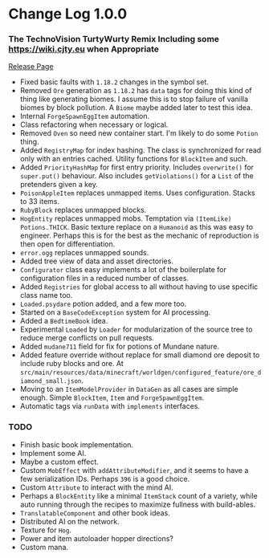 # Change Log 1.0.0
### The TechnoVision TurtyWurty Remix Including some https://wiki.cjty.eu when Appropriate

[Release Page](https://github.com/jackokring/ExactFeather396/releases)

* Fixed basic faults with `1.18.2` changes in the symbol set.
* Removed `Ore` generation as `1.18.2` has `data` tags for doing this kind of thing like generating biomes. I assume this is to stop failure of vanilla biomes by block pollution. A `Biome` maybe added later to test this idea.
* Internal `ForgeSpawnEggItem` automation.
* Class refactoring when necessary or logical.
* Removed `Oven` so need new container start. I'm likely to do some `Potion` thing.
* Added `RegistryMap` for index hashing. The class is synchronized for read only with an entries cached. Utility functions for `BlockItem` and such.
* Added `PriorityHashMap` for first entry priority. Includes `overwrite()` for `super.put()` behaviour. Also includes `getViolations()` for a `List` of the pretenders given a key.
* `PoisonAppleItem` replaces unmapped items. Uses configuration. Stacks to 33 items.
* `RubyBlock` replaces unmapped blocks.
* `HogEntity` replaces unmapped mobs. Temptation via `(ItemLike) Potions.THICK`. Basic texture replace on a `Humanoid` as this was easy to engineer. Perhaps this is for the best as the mechanic of reproduction is then open for differentiation.
* `error.ogg` replaces unmapped sounds.
* Added tree view of data and asset directories.
* `Configurator` class easy implements a lot of the boilerplate for configuration files in a reduced number of classes.
* Added `Registries` for global access to all without having to use specific class name too.
* `Loaded.psydare` potion added, and a few more too.
* Started on a `BaseCodeException` system for AI processing.
* Added a `BedtimeBook` idea.
* Experimental `Loaded` by `Loader` for modularization of the source tree to reduce merge conflicts on pull requests.
* Added `mudane711` field for fix for potions of Mundane nature.
* Added feature override without replace for small diamond ore deposit to include ruby blocks and ore. At `src/main/resources/data/minecraft/worldgen/configured_feature/ore_diamond_small.json`.
* Moving to an `ItemModelProvider` in `DataGen` as all cases are simple enough. Simple `BlockItem`, `Item` and `ForgeSpawnEggItem`.
* Automatic tags via `runData` with `implements` interfaces.

### TODO
* Finish basic book implementation.
* Implement some AI.
* Maybe a custom effect.
* Custom `MobEffect` with `addAttributeModifier`, and it seems to have a few serialization IDs. Perhaps `396` is a good choice.
* Custom `Attribute` to interact with the mind AI.
* Perhaps a `BlockEntity` like a minimal `ItemStack` count of a variety, while auto running through the recipes to maximize fullness with build-ables.
* `TranslatableComponent` and other book ideas.
* Distributed AI on the network.
* Texture for `Hog`.
* Power and item autoloader hopper directions?
* Custom mana.